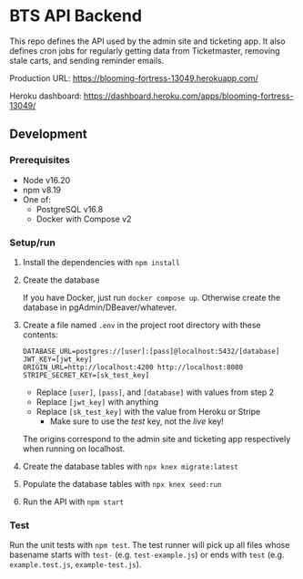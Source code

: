 # BTS API Backend

This repo defines the API used by the admin site and ticketing app.
It also defines cron jobs for regularly getting data from Ticketmaster,
removing stale carts, and sending reminder emails.

Production URL: https://blooming-fortress-13049.herokuapp.com/

Heroku dashboard: https://dashboard.heroku.com/apps/blooming-fortress-13049/

## Development

### Prerequisites

* Node v16.20
* npm v8.19
* One of:
  * PostgreSQL v16.8
  * Docker with Compose v2

### Setup/run

1. Install the dependencies with `npm install`

2. Create the database

   If you have Docker, just run `docker compose up`.
   Otherwise create the database in pgAdmin/DBeaver/whatever.

3. Create a file named `.env` in the project root directory with these contents:

   ```
   DATABASE_URL=postgres://[user]:[pass]@localhost:5432/[database]
   JWT_KEY=[jwt_key]
   ORIGIN_URL=http://localhost:4200 http://localhost:8080
   STRIPE_SECRET_KEY=[sk_test_key]
   ```

   * Replace `[user]`, `[pass]`, and `[database]` with values from step 2
   * Replace `[jwt_key]` with anything
   * Replace `[sk_test_key]` with the value from Heroku or Stripe
     * Make sure to use the *test* key, not the *live* key!

   The origins correspond to the admin site and ticketing app respectively when
   running on localhost.

4. Create the database tables with `npx knex migrate:latest`

5. Populate the database tables with `npx knex seed:run`

6. Run the API with `npm start`

### Test

Run the unit tests with `npm test`. The test runner will pick up all files
whose basename starts with `test-` (e.g. `test-example.js`) or ends with
`test` (e.g. `example.test.js`, `example-test.js`).
